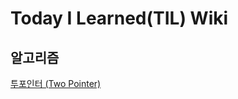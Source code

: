 # Today I Learned(TIL) Wiki

## 알고리즘
[투포인터 (Two Pointer)](#https://github.com/ehdals9412/TIL-TodayILearned/blob/master/Algorithms/two-pointer.md)
